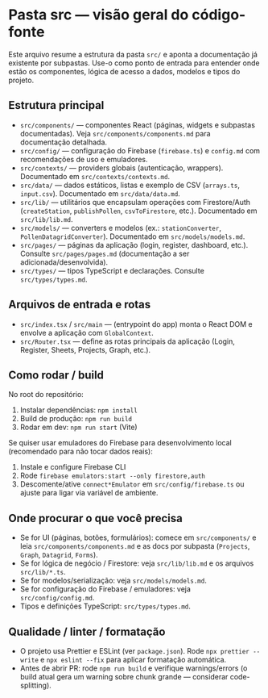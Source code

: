 # Pasta src — visão geral do código-fonte

Este arquivo resume a estrutura da pasta `src/` e aponta a documentação já existente por subpastas. Use-o como ponto de entrada para entender onde estão os componentes, lógica de acesso a dados, modelos e tipos do projeto.

## Estrutura principal

- `src/components/` — componentes React (páginas, widgets e subpastas documentadas). Veja `src/components/components.md` para documentação detalhada.
- `src/config/` — configuração do Firebase (`firebase.ts`) e `config.md` com recomendações de uso e emuladores.
- `src/contexts/` — providers globais (autenticação, wrappers). Documentado em `src/contexts/contexts.md`.
- `src/data/` — dados estáticos, listas e exemplo de CSV (`arrays.ts`, `input.csv`). Documentado em `src/data/data.md`.
- `src/lib/` — utilitários que encapsulam operações com Firestore/Auth (`createStation`, `publishPollen`, `csvToFirestore`, etc.). Documentado em `src/lib/lib.md`.
- `src/models/` — converters e modelos (ex.: `stationConverter`, `PollenDatagridConverter`). Documentado em `src/models/models.md`.
- `src/pages/` — páginas da aplicação (login, register, dashboard, etc.). Consulte `src/pages/pages.md` (documentação a ser adicionada/desenvolvida).
- `src/types/` — tipos TypeScript e declarações. Consulte `src/types/types.md`.

## Arquivos de entrada e rotas

- `src/index.tsx` / `src/main` — (entrypoint do app) monta o React DOM e envolve a aplicação com `GlobalContext`.
- `src/Router.tsx` — define as rotas principais da aplicação (Login, Register, Sheets, Projects, Graph, etc.).

## Como rodar / build

No root do repositório:

1. Instalar dependências: `npm install`
2. Build de produção: `npm run build`
3. Rodar em dev: `npm run start` (Vite)

Se quiser usar emuladores do Firebase para desenvolvimento local (recomendado para não tocar dados reais):

1. Instale e configure Firebase CLI
2. Rode `firebase emulators:start --only firestore,auth`
3. Descomente/ative `connect*Emulator` em `src/config/firebase.ts` ou ajuste para ligar via variável de ambiente.

## Onde procurar o que você precisa

- Se for UI (páginas, botões, formulários): comece em `src/components/` e leia `src/components/components.md` e as docs por subpasta (`Projects`, `Graph`, `Datagrid`, `Forms`).
- Se for lógica de negócio / Firestore: veja `src/lib/lib.md` e os arquivos `src/lib/*.ts`.
- Se for modelos/serialização: veja `src/models/models.md`.
- Se for configuração do Firebase / emuladores: veja `src/config/config.md`.
- Tipos e definições TypeScript: `src/types/types.md`.

## Qualidade / linter / formatação

- O projeto usa Prettier e ESLint (ver `package.json`). Rode `npx prettier --write` e `npx eslint --fix` para aplicar formatação automática.
- Antes de abrir PR: rode `npm run build` e verifique warnings/errors (o build atual gera um warning sobre chunk grande — considerar code-splitting).
